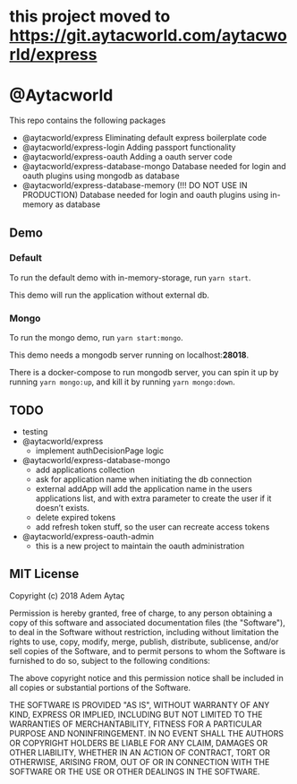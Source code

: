 # this project moved to https://git.aytacworld.com/aytacworld/express

# @Aytacworld

This repo contains the following packages

- @aytacworld/express
  Eliminating default express boilerplate code
- @aytacworld/express-login
  Adding passport functionality
- @aytacworld/express-oauth
  Adding a oauth server code
- @aytacworld/express-database-mongo
  Database needed for login and oauth plugins using mongodb as database
- @aytacworld/express-database-memory (!!! DO NOT USE IN PRODUCTION)
  Database needed for login and oauth plugins using in-memory as database

## Demo

### Default

To run the default demo with in-memory-storage, run `yarn start`.

This demo will run the application without external db.

### Mongo

To run the mongo demo, run `yarn start:mongo`.

This demo needs a mongodb server running on localhost:__28018__.

There is a docker-compose to run mongodb server, you can spin it up by running `yarn mongo:up`,
and kill it by running `yarn mongo:down`.

## TODO

- testing
- @aytacworld/express
  - implement authDecisionPage logic
- @aytacworld/express-database-mongo
  - add applications collection
  - ask for application name when initiating the db connection
  - external addApp will add the application name in the users applications list, and with extra parameter to create the user if it doesn’t exists.
  - delete expired tokens
  - add refresh token stuff, so the user can recreate access tokens
- @aytacworld/express-oauth-admin
  - this is a new project to maintain the oauth administration

## MIT License

Copyright (c) 2018 Adem Aytaç

Permission is hereby granted, free of charge, to any person obtaining a copy
of this software and associated documentation files (the "Software"), to deal
in the Software without restriction, including without limitation the rights
to use, copy, modify, merge, publish, distribute, sublicense, and/or sell
copies of the Software, and to permit persons to whom the Software is
furnished to do so, subject to the following conditions:

The above copyright notice and this permission notice shall be included in all
copies or substantial portions of the Software.

THE SOFTWARE IS PROVIDED "AS IS", WITHOUT WARRANTY OF ANY KIND, EXPRESS OR
IMPLIED, INCLUDING BUT NOT LIMITED TO THE WARRANTIES OF MERCHANTABILITY,
FITNESS FOR A PARTICULAR PURPOSE AND NONINFRINGEMENT. IN NO EVENT SHALL THE
AUTHORS OR COPYRIGHT HOLDERS BE LIABLE FOR ANY CLAIM, DAMAGES OR OTHER
LIABILITY, WHETHER IN AN ACTION OF CONTRACT, TORT OR OTHERWISE, ARISING FROM,
OUT OF OR IN CONNECTION WITH THE SOFTWARE OR THE USE OR OTHER DEALINGS IN THE
SOFTWARE.
